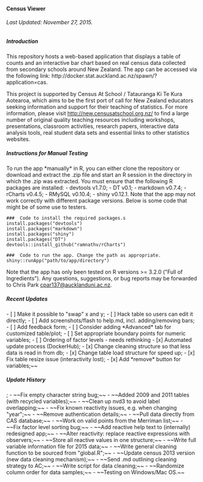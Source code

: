 <h4> Census Viewer </h4>
<h6> Last Updated: November 27, 2015. </h6>

<h5> Introduction </h5>
This repository hosts a web-based application that displays a table of counts and an interactive bar chart based on real census data collected from secondary schools around New Zealand. The app can be accessed via the following link: http://docker.stat.auckland.ac.nz/spawn/?application=cas. 

This project is supported by Census At School / Tatauranga Ki Te Kura Aotearoa, which aims to be the first port of call for New Zealand educators seeking information and support for their teaching of statistics. For more information, please visit  http://new.censusatschool.org.nz/ to find a large number of original quality teaching resources including workshops, presentations, classroom activities, research papers, interactive data analysis tools, real student data sets and essential links to other statistics websites. 

<h5> Instructions for Manual Testing </h5>
To run the app *manually* in R, you can either clone the repository or download and extract the .zip file and start an R session in the directory in which the .zip was extracted. You must ensure that the following R packages are installed:
- devtools v1.7.0;
- DT v0.1;
- markdown v0.7.4;
- rCharts v0.4.5;
- RMySQL v0.10.4;
- shiny v0.12.1.
Note that the app may not work correctly with different package versions. Below is some code that might be of some use to testers.

```{r}
###  Code to install the required packages.s
install.packages("devtools")
install.packages("markdown")
install.packages("shiny")
install.packages("DT")
devtools::install_github("ramnathv/rCharts")

###  Code to run the app. Change the path as appropriate.
shiny::runApp("path/to/app/directory")
```

Note that the app has only been tested on R versions >= 3.2.0 ("Full of Ingredients"). Any questions, suggestions, or bug reports may be forwarded to Chris Park <cpar137@aucklanduni.ac.nz>.

<h5> Recent Updates </h5>
- [ ] Make it possible to "swap" x and y;
- [ ] Hack table so users can edit it directly;
- [ ] Add screenshots/flash to help.md, incl. adding/removing bars;
- [ ] Add feedback form;
- [ ] Consider adding *Advanced* tab for customized table/plot;
- [ ] Set appropriate boundary points for numeric variables;
- [ ] Ordering of factor levels - needs rethinking
- [x] Automated update process (DockerHub);
- [x] Change cleaning structure so that less data is read in from db;
- [x] Change table load structure for speed up;
- [x] Fix table resize issue (interactivity lost);
- [x] Add *remove* button for variables;~~

<h5> Update History </h5>;
- ~~Fix empty character string bug;~~
- ~~Added 2009 and 2011 tables (with recycled variables);~~
- ~~Clean up nvd3 to avoid label overlapping;~~
- ~~Fix known reactivity issues, e.g. when changing "year";~~
- ~~Remove authentication details;~~
- ~~Pull data directly from CAS database;~~
- ~~Work on valid points from the Merriman list;~~
- ~~Fix factor level sorting bug;~~
- ~~Add reactive help text to (internally) redesigned app;~~
- ~~Alter reactivity: replace reactive expressions with observers;~~
- ~~Store all reactive values in one structure;~~
- ~~Write full variable information file for 2015 data;~~
- ~~Write general cleaning function to be sourced from "global.R";~~
- ~~Update census 2013 version (new data cleaning mechanism);~~
- ~~Send .md outlining cleaning strategy to AC;~~
- ~~Write script for data cleaning;~~
- ~~Randomize column order for data samples;~~
- ~~Testing on Windows/Mac OS.~~
